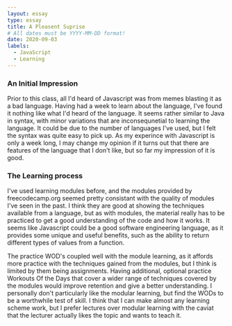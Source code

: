 ```yaml
---
layout: essay
type: essay
title: A Pleasent Suprise
# All dates must be YYYY-MM-DD format!
date: 2020-09-03
labels:
  - JavaScript
  - Learning
---
```


### An Initial Impression

  Prior to this class, all I'd heard of Javascript was from memes blasting it as a bad language. Having had a week to learn about the language, I've found it nothing like what I'd heard of the language. It seems rather similar to Java in syntax, with minor variations that are inconsequnetial to learning the language. It could be due to the number of languages I've used, but I felt the syntax was quite easy to pick up. As my experince with Javascript is only a week long, I may change my opinion if it turns out that there are features of the language that I don't like, but so far my impression of it is good. 

### The Learning process

  I've used learning modules before, and the modules provided by freecodecamp.org seemed pretty consistant with the quality of modules I've seen in the past. I think they are good at showing the techniques available from a language, but as with modules, the material really has to be practiced to get a good understanding of the code and how it works. It seems like Javascript could be a good software engineering language, as it provides some unique and useful benefits, such as the ability to return different types of values from a function. 

  The practice WOD's coupled well with the module learning, as it affords more practice with the techniques gained from the modules, but I think is limited by them being assignments. Having additional, optional practice Workouts Of the Days that cover a wider range of techniques covered by the modules would improve retention and give a better understanding. I personally don't particularly like the modular learning, but find the WODs to be a worthwhile test of skill. I think that I can make almost any learning scheme work, but I prefer lectures over modular learning with the caviat that the lecturer actually likes the topic and wants to teach it. 
